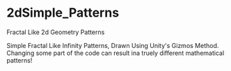 # 2dSimple_Patterns
Fractal Like 2d Geometry Patterns

Simple Fractal Like Infinity Patterns,
Drawn Using Unity's Gizmos Method.
Changing some part of the code can result ina truely different mathematical patterns!
